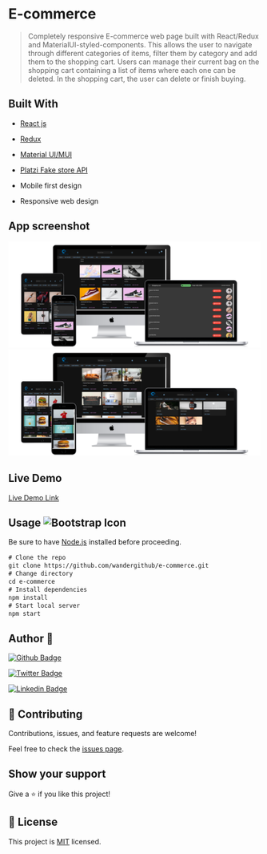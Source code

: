 # E-commerce

> Completely responsive E-commerce web page built with React/Redux and MaterialUI-styled-components. This allows the user to navigate through different categories of items, filter them by category and add them to the shopping cart. Users can manage their current bag on the shopping cart containing a list of items where each one can be deleted. In the shopping cart, the user can delete or finish buying.


## Built With

- [React js]()
- [Redux](https://redux.js.org/)
- [Material UI/MUI](https://mui.com)
- [Platzi Fake store API](https://fakeapi.platzi.com/doc/categories#get-all-categories)

- Mobile first design
- Responsive web design

## App screenshot

<img src="./app_screenshot(2).png" />
<img src="./app_screenshot.png" />


## Live Demo 

[Live Demo Link](https://wandergithub.github.io/e-commerce/)


## Usage  <img src="https://img.icons8.com/external-filled-outline-geotatah/344/external-engine-merger-and-acquisition-filled-outline-filled-outline-geotatah.png" alt="Bootstrap Icon" style="width: 50px; height: 50px">

Be sure to have [Node.js](https://nodejs.org/) installed before proceeding.

```shell
# Clone the repo
git clone https://github.com/wandergithub/e-commerce.git
# Change directory
cd e-commerce
# Install dependencies
npm install
# Start local server
npm start
```
<!-- ### Run tests -->

## Author 👤


[![Github Badge](https://img.shields.io/badge/@wandergithub-100000?style=for-the-badge&logo=github&logoColor=white)](https://github.com/wandergithub)&nbsp;

[![Twitter Badge](https://img.shields.io/badge/-@wanderklk1_-1ca0f1?style=flat-square&labelColor=1ca0f1&logo=twitter&logoColor=white&link=https://twitter.com/wanderklk1)](https://twitter.com/wanderklk1)&nbsp;

[![Linkedin Badge](https://img.shields.io/badge/-Wander%20Gonzalez%20Martinez-blue?style=flat-square&logo=Linkedin&logoColor=white&link=https://www.linkedin.com/in/wander-gonzalez/)](https://www.linkedin.com/in/wander-gonzalez/)&nbsp;

## 🤝 Contributing

Contributions, issues, and feature requests are welcome!

Feel free to check the [issues page](../../issues/).

## Show your support

Give a ⭐️ if you like this project!

## 📝 License

This project is [MIT](./MIT.md) licensed.
